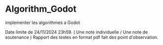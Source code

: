 # Algorithm_Godot
implementer les algorithmes a Godot

Date limite de 24/11/2024 23h59. ( Une note individuelle / Une note de soutenance )
Rapport des testes en format pdf
fait des point d'observation.
